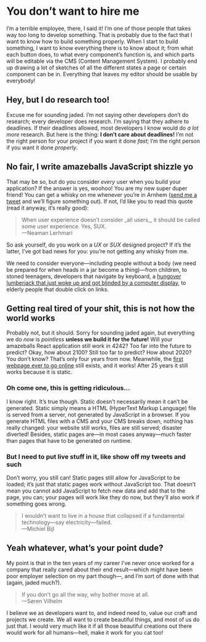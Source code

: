 # You don’t want to hire me
I’m a terrible employee, there, I said it! I’m one of those people that takes way too long to develop something. That is probably due to the fact that I want to know how to build something properly. When I start to build something, I want to know everything there is to know about it; from what each button does, to what every component’s function is, and which parts will be editable via the CMS (Content Management System). I probably end up drawing a lot of sketches of all the different states a page or certain component can be in. Everything that leaves my editor should be usable by everybody!

## Hey, but I do research too!
Excuse me for sounding jaded. I’m not saying other developers don’t do research; every developer does research. I’m saying that they adhere to deadlines. If their deadlines allowed, most developers I know would do _a lot more_ research. But here is the thing: **I don’t care about deadlines!** I’m not the right person for your project if you want it done _fast_; I’m the right person if you want it done _properly_.

## No fair, I write amazeballs JavaScript shizzle yo
That may be so, but do you consider _every_ user when you build your application? If the answer is yes, woohoo! You are my new super duper friend! You can get a whisky on me whenever you’re in Arnhem ([send me a tweet](https://twitter.com/MichielBijl) and we’ll figure something out). If not, I’d like you to read this quote (read it anyway, it’s really good):

<blockquote>
	When user experience doesn’t consider _all users_, it should be called some user experience.
	Yes, SUX.
	<footer>—Neaman Lerhmari</footer>
</blockquote>

So ask yourself, do you work on a _UX_ or _SUX_ designed project? If it’s the latter, I’ve got bad news for you: you’re not getting any whisky from me.

We need to consider everyone—including people without a body (we need be prepared for when heads in a jar become a thing)—from children, to stoned teenagers, developers that navigate by keyboard, a [hungover lumberjack that just woke up and got blinded by a computer display](https://www.youtube.com/watch?v=eZsR6Ntlsi4&feature=youtu.be&t=86), to elderly people that double click on links.

## Getting real tired of your shit, this is not how the world works
Probably not, but it should. Sorry for sounding jaded again, but everything we do _now_ is _pointless_ **unless we build it for the future!** Will your amazeballs React application still work in 4242? Too far into the future to predict? Okay, how about 2100? Still too far to predict? How about 2020? You don’t know? That’s only four years from now. Meanwhile, the [first webpage ever to go online](http://www.w3.org/History/19921103-hypertext/hypertext/WWW/TheProject.html) still exists, and it works! After 25 years it still works because it is static.

### Oh come one, this is getting ridiculous…
I know right. It’s true though. Static doesn’t necessarily mean it can’t be generated. Static simply means a HTML (HyperText Markup Language) file is served from a server, not generated by JavaScript in a browser. If you generate HTML files with a CMS and your CMS breaks down, nothing has really changed: your website still works, files are still served; disaster diverted! Besides, static pages are—in most cases anyway—much faster than pages that have to be generated on runtime.

### But I need to put live stuff in it, like show off my tweets and such
Don’t worry, you still can! Static pages still allow for JavaScript to be loaded; it’s just that static pages work without JavaScript too. That doesn’t mean you cannot add JavaScript to fetch new data and add that to the page, you can; your pages will work like they do now, but they’ll also work if something goes wrong.

<blockquote cite=“http://alistapart.com/comments/interaction-is-an-enhancement#339991”>
	I wouldn’t want to live in a house that collapsed if a fundamental technology—say electricity—failed.
	<footer>—Michiel Bijl</footer>
</blockquote>

## Yeah whatever, what’s your point dude?
My point is that in the ten years of my career I’ve never once worked for a company that really cared about their end result—which might have been poor employer selection on my part though—, and I’m sort of done with that (again, jaded much?).

<blockquote>
	If you don't go all the way, why bother move at all.
	<footer>—Søren Vilhelm</footer>
</blockquote>

I believe we as developers want to, and indeed need to, value our craft and projects we create. We all want to create beautiful things, and most of us do just that. I would very much like it if all those beautiful creations out there would work for all humans—hell, make it work for you cat too!